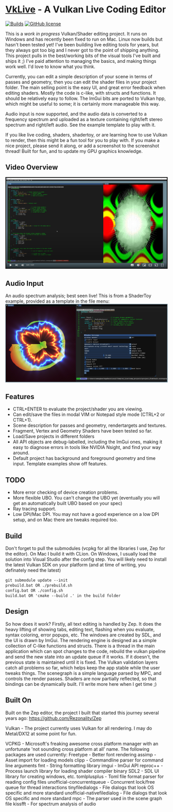 [VkLive](https://github.com/cmaughan/vklive) - A Vulkan Live Coding Editor
===================================================================================================
[![Builds](https://github.com/cmaughan/vklive/actions/workflows/builds.yml/badge.svg)](https://github.com/cmaughan/vklive/actions/workflows/builds.yml)
[![GitHub license](https://img.shields.io/badge/license-MIT-blue.svg)](https://github.com/cmaughan/vklive/blob/master/LICENSE) 

This is a *work in progress* Vulkan/Shader editing project.  It runs on Windows and has recently been fixed to run on Mac.  Linux now builds but hasn't been tested yet!
I've been building live editing tools for years, but they always got too big and I never got to the point of shipping anything.  This project pulls in the best/working bits of the visual tools I've built and ships it ;)  I've paid attention to managing the basics, and making things work well. I'd love to know what you think.

Currently, you can edit a simple description of your scene in terms of passes and geometry, then you can edit the shader files in your project folder.  The main selling point is the easy UI, and great error feedback when editing shaders.
Mostly the code is c-like, with structs and functions.  It should be relatively easy to follow.  The ImGui bits are ported to Vulkan hpp, which might be useful to some; it is certainly more manageable this way.

Audio input is now supported, and the audio data is converted to a frequency spectrum and uploaded as a texture containing right/left stereo spectrum and right/left audio.  See the example template to play with it.

If you like live coding, shaders, shadertoy, or are learning how to use Vulkan to render, then this might be a fun tool for you to play with.  If you make a nice project, please send it along, or add a screenshot to the screenshot thread!
Built for fun, and to update my GPU graphics knowledge.

## Video Overview
[![VkLive Overview](screenshots/video.png)](https://youtu.be/mebNIQt8pKE "VkLive Demo")

## Audio Input
An audio spectrum analysis; best seen live! This is from a ShaderToy example, provided as a template in the file menu:
![VkLive Audio](screenshots/audio_analysis.png)

## Features
- CTRL+ENTER to evaluate the project/shader you are viewing.
- Can edit/save the files in modal VIM or Notepad style mode (CTRL+2 or CTRL+1).
- Scene description for passes and geometry, rendertargets and textures.
- Fragment, Vertex and Geometry Shaders have been tested so far.
- Load/Save projects in different folders
- All API objects are debug-labelled, including the ImGui ones, making it easy to diagnose errors in tools like NVIDIA Nsight, and find your way around.
- Default project has background and foreground geometry and time input.  Template examples show off features.

## TODO
- More error checking of device creation problems.
- More flexible UBO.  You can't change the UBO yet (eventually you will get an automatically built UBO based on your spec)
- Ray tracing support.
- Low DPI/Mac DPI.  You may not have a good experience on a low DPI setup, and on Mac there are tweaks required too.

## Build
Don't forget to pull the submodules (vcpkg for all the libraries I use, Zep for the editor).
On Mac I build it with CLion.  On Windows, I usually load the solution into Visual Studio after the config step.
You will likely need to install the latest Vulkan SDK on your platform (and at time of writing, you definately need the latest)

```
git submodule update --init
prebuild.bat OR ./prebuild.sh
config.bat OR ./config.sh
build.bat OR 'cmake --build .' in the build folder
```

## Design
So how does it work? Firstly, all text editing is handled by Zep.  It does the heavy lifting of showing tabs, editing text, flashing when you evaluate, syntax coloring, error popups, etc.
The windows are created by SDL, and the UI is drawn by ImGui. The rendering engine is designed as a simple collection of C-like functions and structs.  There is a thread in the main application which can spot changes to the code, rebuild the vulkan pipeline and send the new state into an update queue if it works.  If it doesn't, the previous state is maintained until it is fixed.  The Vulkan validation layers catch all problems so far, which helps keep the app stable while the user tweaks things.
The scenegraph is a simple language parsed by MPC, and controls the render passes.  Shaders are now partially reflected, so that bindings can be dynamically built.
I'll write more here when I get time ;)

## Built On
Built on the Zep editor, the project I built that started this journey several years ago: https://github.com/Rezonality/Zep

Vulkan - The project currently uses Vulkan for all rendering.  I may do Metal/DX12 at some point for fun.

VCPKG - Microsoft's freaking awesome cross platform manager with an unfortunate 'not sounding cross platform at all' name.  The following packages are used currently:
Freetype - Better font rendering
assimp - Asset import for loading models
clipp - Commandline parser for command line arguments
fmt - String formatting library
imgui - ImGui API
reproc++ - Process launch library for loading shader compiler binary
SDL2 - SDL UI library for creating windows, etc.
tomlplusplus - Toml file format parser for reading config files
unofficial-concurrentqueue - Concurrent lock/free queue for thread interactions
tinyfiledialogs - File dialogs that look OS specific and more standard
unofficial-nativefiledialog - File dialogs that look OS specific and more standard
mpc - The parser used in the scene graph file
kissfft - For spectrum analysis of audio

